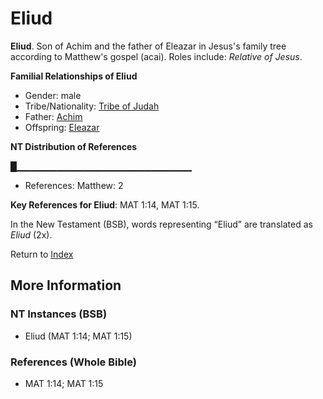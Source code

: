 # Eliud
**Eliud**. 
Son of Achim and the father of Eleazar in Jesus's family tree according to Matthew's gospel (acai). 
Roles include: 
_Relative of Jesus_. 




**Familial Relationships of Eliud**


* Gender: male
* Tribe/Nationality: [Tribe of Judah](../../../groups/md/acai/Judah.md)
* Father: [Achim](Achim.md)
* Offspring: [Eleazar](Eleazar.md)


**NT Distribution of References**

█▁▁▁▁▁▁▁▁▁▁▁▁▁▁▁▁▁▁▁▁▁▁▁▁▁▁
* References: Matthew: 2



**Key References for Eliud**: 
MAT 1:14, MAT 1:15. 




In the New Testament (BSB), words representing “Eliud” are translated as 
*Eliud* (2x). 


Return to [Index](00-Index.md)

## More Information

### NT Instances (BSB)

* Eliud (MAT 1:14; MAT 1:15)



### References (Whole Bible)

* MAT 1:14; MAT 1:15



